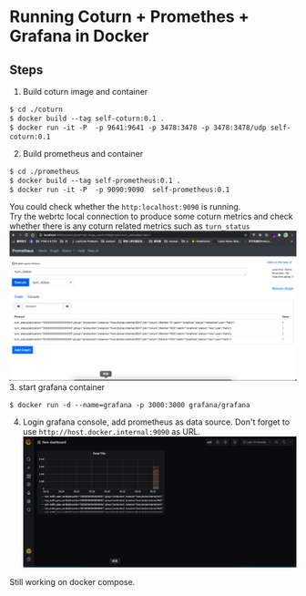 # Running Coturn + Promethes + Grafana in Docker  
## Steps
1. Build coturn image and container
```
$ cd ./coturn
$ docker build --tag self-coturn:0.1 .
$ docker run -it -P  -p 9641:9641 -p 3478:3478 -p 3478:3478/udp self-coturn:0.1
```
2. Build prometheus and container
```
$ cd ./prometheus
$ docker build --tag self-prometheus:0.1 .
$ docker run -it -P  -p 9090:9090  self-prometheus:0.1
```
You could check whether the `http:localhost:9090` is running.  
Try the webrtc local connection to produce some coturn metrics and check whether there is any coturn related metrics such as `turn_status`
![](image/turndata.png)
3. start grafana container
```
$ docker run -d --name=grafana -p 3000:3000 grafana/grafana
```
4. Login grafana console, add prometheus as data source. Don't forget to use `http://host.docker.internal:9090` as URL.  
![](image/grafana.png)

Still working on docker compose.
